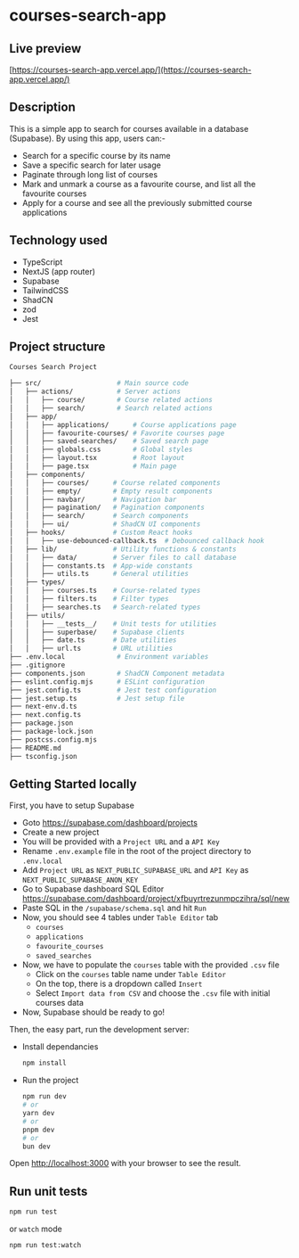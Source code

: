 # courses-search-app

## Live preview

[https://courses-search-app.vercel.app/](https://courses-search-app.vercel.app/)

## Description
This is a simple app to search for courses available in a database (Supabase). By using this app, users can:-
- Search for a specific course by its name
- Save a specific search for later usage
- Paginate through long list of courses
- Mark and unmark a course as a favourite course, and list all the favourite courses
- Apply for a course and see all the previously submitted course applications

## Technology used

- TypeScript
- NextJS (app router)
- Supabase
- TailwindCSS
- ShadCN
- zod
- Jest

## Project structure

```bash
Courses Search Project

├── src/                   # Main source code
│   ├── actions/           # Server actions
│   │   ├── course/        # Course related actions
│   │   ├── search/        # Search related actions
│   ├── app/
│   │   ├── applications/      # Course applications page
│   │   ├── favourite-courses/ # Favorite courses page
│   │   ├── saved-searches/    # Saved search page
│   │   ├── globals.css        # Global styles
│   │   ├── layout.tsx         # Root layout
│   │   ├── page.tsx           # Main page
│   ├── components/
│   │   ├── courses/      # Course related components
│   │   ├── empty/        # Empty result components
│   │   ├── navbar/       # Navigation bar
│   │   ├── pagination/   # Pagination components
│   │   ├── search/       # Search components
│   │   ├── ui/           # ShadCN UI components
│   ├── hooks/            # Custom React hooks
│   │   ├── use-debounced-callback.ts  # Debounced callback hook
│   ├── lib/              # Utility functions & constants
│   │   ├── data/         # Server files to call database
│   │   ├── constants.ts  # App-wide constants
│   │   ├── utils.ts      # General utilities
│   ├── types/
│   │   ├── courses.ts    # Course-related types
│   │   ├── filters.ts    # Filter types
│   │   ├── searches.ts   # Search-related types
│   ├── utils/
│   │   ├── __tests__/    # Unit tests for utilities
│   │   ├── superbase/    # Supabase clients
│   │   ├── date.ts       # Date utilities
│   │   ├── url.ts        # URL utilities
├── .env.local             # Environment variables
├── .gitignore
├── components.json        # ShadCN Component metadata
├── eslint.config.mjs      # ESLint configuration
├── jest.config.ts         # Jest test configuration
├── jest.setup.ts          # Jest setup file
├── next-env.d.ts
├── next.config.ts
├── package.json
├── package-lock.json
├── postcss.config.mjs
├── README.md
├── tsconfig.json

```

## Getting Started locally

First, you have to setup Supabase

- Goto https://supabase.com/dashboard/projects
- Create a new project
- You will be provided with a `Project URL` and a `API Key`
- Rename `.env.example` file in the root of the project directory to `.env.local`
- Add `Project URL` as `NEXT_PUBLIC_SUPABASE_URL` and `API Key` as `NEXT_PUBLIC_SUPABASE_ANON_KEY`
- Go to Supabase dashboard SQL Editor https://supabase.com/dashboard/project/xfbuyrtrezunmpczihra/sql/new
- Paste SQL in the `/supabase/schema.sql` and hit `Run`
- Now, you should see 4 tables under `Table Editor` tab
  - `courses`
  - `applications`
  - `favourite_courses`
  - `saved_searches`
- Now, we have to populate the `courses` table with the provided `.csv` file
  - Click on the `courses` table name under `Table Editor`
  - On the top, there is a dropdown called `Insert`
  - Select `Import data from CSV` and choose the `.csv` file with initial courses data
- Now, Supabase should be ready to go!

Then, the easy part, run the development server:

- Install dependancies
  ```bash
  npm install
  ```
- Run the project
  ```bash
  npm run dev
  # or
  yarn dev
  # or
  pnpm dev
  # or
  bun dev
  ```

Open [http://localhost:3000](http://localhost:3000) with your browser to see the result.

## Run unit tests

```bash
npm run test
```

or `watch` mode

```bash
npm run test:watch
```
